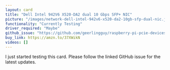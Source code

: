 ```yaml
---
layout: card
title: "Dell Intel 942V6 X520-DA2 dual 10 Gbps SFP+ NIC"
picture: "/images/network-dell-intel-942v6-x520-da2-10gb-sfp-dual-nic.jpeg"
functionality: "Currently Testing"
driver_required: "Maybe"
github_issue: "https://github.com/geerlingguy/raspberry-pi-pcie-devices/issues/47"
buy_link: https://amzn.to/37XWikN
videos: []
---
```

I just started testing this card. Please follow the linked GitHub issue for the latest updates.
